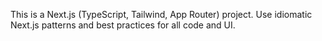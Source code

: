 <!-- Use this file to provide workspace-specific custom instructions to Copilot. For more details, visit https://code.visualstudio.com/docs/copilot/copilot-customization#_use-a-githubcopilotinstructionsmd-file -->

This is a Next.js (TypeScript, Tailwind, App Router) project. Use idiomatic Next.js patterns and best practices for all code and UI.
